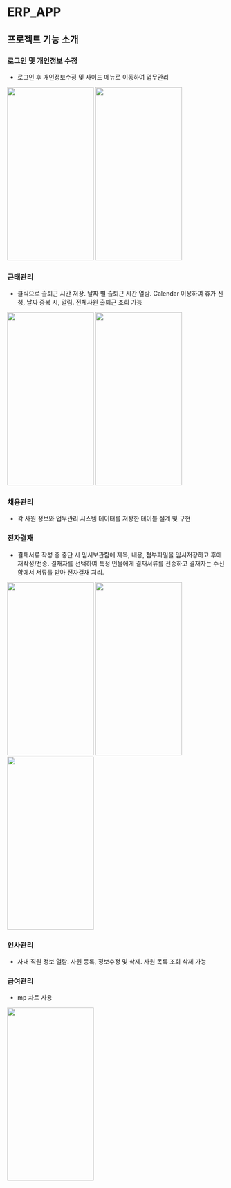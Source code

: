 # ERP_APP

## 프로젝트 기능 소개

### 로그인 및 개인정보 수정
- 로그인 후 개인정보수정 및
사이드 메뉴로 이동하여 업무관리
<img src="https://user-images.githubusercontent.com/109931390/206896671-fb11385c-1719-455b-a4b3-286cc2ae1e66.png" width="200" height="400"/>
<img src="https://user-images.githubusercontent.com/109931390/206896672-f50ac525-813d-4fdd-a08b-3b1e172cf0f4.png" width="200" height="400"/>

### 근태관리
- 클릭으로 출퇴근 시간 저장. 
날짜 별 출퇴근 시간 열람.
Calendar 이용하여 휴가 신청,
날짜 중복 시, 알림.
전체사원 출퇴근 조회 가능


<img src="https://user-images.githubusercontent.com/109931390/206896674-c59f50c3-cd43-446d-9569-24c6f88d9f58.png" width="200" height="400"/>
<img src="https://user-images.githubusercontent.com/109931390/206896677-b5199fc5-c0a3-488c-9250-e2c6d0fce688.png" width="200" height="400"/>


### 채용관리
- 각 사원 정보와 업무관리 시스템
데이터를 저장한 테이블 설계 및 구현

### 전자결재
- 결재서류 작성 중 중단 시 임시보관함에 제목, 내용, 첨부파일을 임시저장하고 후에
재작성/전송.
결재자를 선택하여 특정 인물에게 결재서류를 전송하고 결재자는 수신함에서 서류를 받아 전자결재 처리.
<img src="https://user-images.githubusercontent.com/109931390/206896680-aa3d62ca-dd25-4bc8-a999-600ec7a2344b.png" width="200" height="400"/>
<img src="https://user-images.githubusercontent.com/109931390/206896681-951c4268-df63-468d-9e8b-d0b4fae76f57.png" width="200" height="400"/>
<img src="https://user-images.githubusercontent.com/109931390/206896681-951c4268-df63-468d-9e8b-d0b4fae76f57.png" width="200" height="400"/>

### 인사관리
- 사내 직원 정보 열람.
사원 등록, 정보수정 및 삭제.
사원 목록 조회 삭제 가능

### 급여관리
- mp 차트 사용

<img src="https://user-images.githubusercontent.com/109931390/206896678-daffa5d0-7976-4bbb-aed4-a4d1a199049c.png" width="200" height="400"/>



